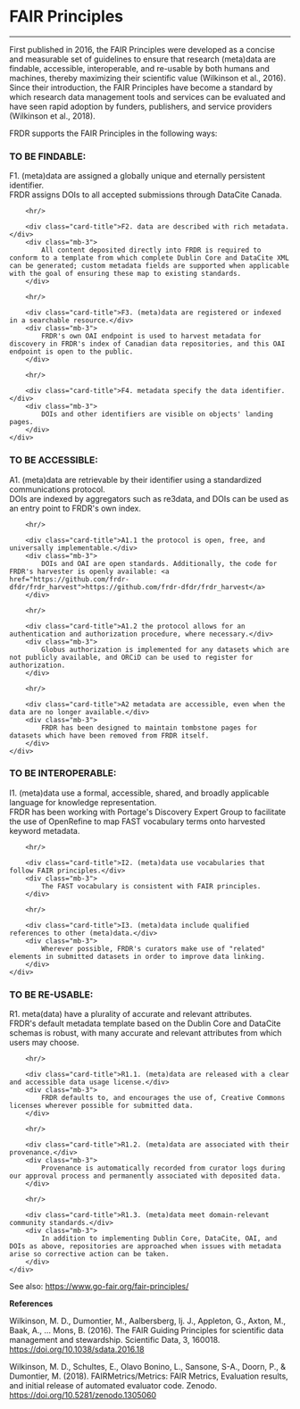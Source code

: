 ﻿<h1>FAIR Principles</h1>

<hr/>

First published in 2016, the FAIR Principles were developed as a concise and measurable set of guidelines to ensure that research (meta)data are findable, accessible, interoperable, and re-usable by both humans and machines, thereby maximizing their scientific value (Wilkinson et al., 2016). Since their introduction, the FAIR Principles have become a standard by which research data management tools and services can be evaluated and have seen rapid adoption by funders, publishers, and service providers (Wilkinson et al., 2018).

FRDR supports the FAIR Principles in the following ways:

<div class="card-shadow mb-3">
    <div class="card-body">
        <h3 id="to-be-findable">TO BE FINDABLE:</h3>
        <div class="card-title">F1. (meta)data are assigned a globally unique and eternally persistent identifier.</div>
        <div class="mb-3">
            FRDR assigns DOIs to all accepted submissions through DataCite Canada.
        </div>

        <hr/>

        <div class="card-title">F2. data are described with rich metadata.</div>
        <div class="mb-3">
            All content deposited directly into FRDR is required to conform to a template from which complete Dublin Core and DataCite XML can be generated; custom metadata fields are supported when applicable with the goal of ensuring these map to existing standards.
        </div>

        <hr/>

        <div class="card-title">F3. (meta)data are registered or indexed in a searchable resource.</div>
        <div class="mb-3">
            FRDR's own OAI endpoint is used to harvest metadata for discovery in FRDR's index of Canadian data repositories, and this OAI endpoint is open to the public.
        </div>

        <hr/>

        <div class="card-title">F4. metadata specify the data identifier.</div>
        <div class="mb-3">
            DOIs and other identifiers are visible on objects' landing pages.
        </div>
    </div>
</div>

<div class="card-shadow mb-3">
    <div class="card-body">
        <h3 id="to-be-accessible">TO BE ACCESSIBLE:</h3>
        <div class="card-title">A1. (meta)data are retrievable by their identifier using a standardized communications protocol.</div>
        <div class="mb-3">
            DOIs are indexed by aggregators such as re3data, and DOIs can be used as an entry point to FRDR's own index.
        </div>

        <hr/>

        <div class="card-title">A1.1 the protocol is open, free, and universally implementable.</div>
        <div class="mb-3">
            DOIs and OAI are open standards. Additionally, the code for FRDR's harvester is openly available: <a href="https://github.com/frdr-dfdr/frdr_harvest">https://github.com/frdr-dfdr/frdr_harvest</a>
        </div>

        <hr/>

        <div class="card-title">A1.2 the protocol allows for an authentication and authorization procedure, where necessary.</div>
        <div class="mb-3">
            Globus authorization is implemented for any datasets which are not publicly available, and ORCiD can be used to register for authorization.
        </div>

        <hr/>

        <div class="card-title">A2 metadata are accessible, even when the data are no longer available.</div>
        <div class="mb-3">
            FRDR has been designed to maintain tombstone pages for datasets which have been removed from FRDR itself.
        </div>
    </div>
</div>

<div class="card-shadow mb-3">
    <div class="card-body">
        <h3 id="to-be-interoperable">TO BE INTEROPERABLE:</h3>
        <div class="card-title">I1. (meta)data use a formal, accessible, shared, and broadly applicable language for knowledge representation.</div>
        <div class="mb-3">
            FRDR has been working with Portage's Discovery Expert Group to facilitate the use of OpenRefine to map FAST vocabulary terms onto harvested keyword metadata.
        </div>

        <hr/>

        <div class="card-title">I2. (meta)data use vocabularies that follow FAIR principles.</div>
        <div class="mb-3">
            The FAST vocabulary is consistent with FAIR principles.
        </div>

        <hr/>

        <div class="card-title">I3. (meta)data include qualified references to other (meta)data.</div>
        <div class="mb-3">
            Wherever possible, FRDR's curators make use of "related" elements in submitted datasets in order to improve data linking.
        </div>
    </div>
</div>

<div class="card-shadow mb-3">
    <div class="card-body">
        <h3 id="to-be-re-usable">TO BE RE-USABLE:</h3>
        <div class="card-title">R1. meta(data) have a plurality of accurate and relevant attributes.</div>
        <div class="mb-3">
            FRDR's default metadata template based on the Dublin Core and DataCite schemas is robust, with many accurate and relevant attributes from which users may choose.
        </div>

        <hr/>

        <div class="card-title">R1.1. (meta)data are released with a clear and accessible data usage license.</div>
        <div class="mb-3">
            FRDR defaults to, and encourages the use of, Creative Commons licenses wherever possible for submitted data.
        </div>

        <hr/>

        <div class="card-title">R1.2. (meta)data are associated with their provenance.</div>
        <div class="mb-3">
            Provenance is automatically recorded from curator logs during our approval process and permanently associated with deposited data.
        </div>

        <hr/>

        <div class="card-title">R1.3. (meta)data meet domain-relevant community standards.</div>
        <div class="mb-3">
            In addition to implementing Dublin Core, DataCite, OAI, and DOIs as above, repositories are approached when issues with metadata arise so corrective action can be taken.
        </div>
    </div>
</div>

See also: <a href="https://www.go-fair.org/fair-principles/" target="_blank">https://www.go-fair.org/fair-principles/</a>

**References**

Wilkinson, M. D., Dumontier, M., Aalbersberg, Ij. J., Appleton, G., Axton, M., Baak, A., … Mons, B. (2016). The FAIR Guiding Principles for scientific data management and stewardship. Scientific Data, 3, 160018. <a target="_blank" href="https://doi.org/10.1038/sdata.2016.18">https://doi.org/10.1038/sdata.2016.18</a>

Wilkinson, M. D., Schultes, E., Olavo Bonino, L., Sansone, S-A., Doorn, P., & Dumontier, M. (2018). FAIRMetrics/Metrics: FAIR Metrics, Evaluation results, and initial release of automated evaluator code. Zenodo. <a target="_blank" href="https://doi.org/10.5281/zenodo.1305060">https://doi.org/10.5281/zenodo.1305060</a>

